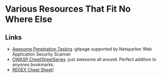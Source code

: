 # Various Resources That Fit No Where Else

## Links

* [Awesome Penetration Testing](https://github.com/enaqx/awesome-pentest/blob/master/README.md) :gitpage supported by Netsparker Web Application Security Scanner 
* [OWASP CheetSheetSeries](https://github.com/OWASP/CheatSheetSeries) :just awesome all around. Perfect addition to anyones bookmarks.
* [REGEX Cheat Sheet!](http://www.cbs.dtu.dk/courses/27610/regular-expressions-cheat-sheet-v2.pdf)

